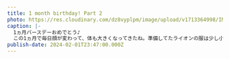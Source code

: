 ```yaml
---
title: 1 month birthday! Part 2
photo: https://res.cloudinary.com/dz8vyplpm/image/upload/v1713364998/IMG_8686_eojyl4.jpg
caption: |-
  1ヵ月バースデーおめでとう♪
  この1ヵ月で毎日顔が変わって、体も大きくなってきたね。準備してたライオンの服は少し小さかったみたい😂
publish-date: 2024-02-01T23:47:00.000Z
---
```

